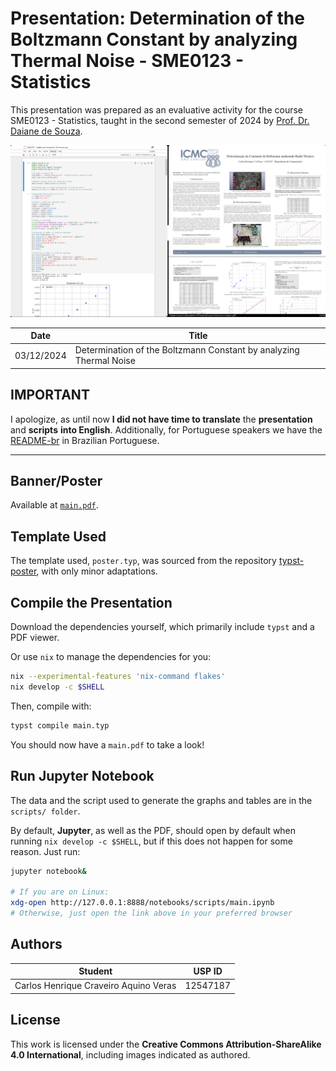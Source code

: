 # Presentation: Determination of the Boltzmann Constant by analyzing Thermal Noise - SME0123 - Statistics

This presentation was prepared as an evaluative activity for the course SME0123 - Statistics, taught in the second semester of 2024 by [Prof. Dr. Daiane de Souza](http://lattes.cnpq.br/0929922667210546).


![preview_banner](images/thumb.png)

|**Date**  |**Title**                                                           |
|----------|--------------------------------------------------------------------|
|03/12/2024| Determination of the Boltzmann Constant by analyzing Thermal Noise |

## IMPORTANT

I apologize, as until now **I did not have time to translate** the **presentation** and **scripts** **into English**. Additionally, for Portuguese speakers we have the [README-br](https://github.com/CarlosCraveiro/einstein-boltzmann-statistics/blob/main/README-br.md) in Brazilian Portuguese.

---------------------------------------------------------------------------------

## Banner/Poster
Available at [`main.pdf`](https://github.com/CarlosCraveiro/einstein-boltzmann-statistics/blob/main/main.pdf).

## Template Used

The template used, `poster.typ`, was sourced from the repository [typst-poster](https://github.com/pncnmnp/typst-poster/tree/master), with only minor adaptations.

## Compile the Presentation

Download the dependencies yourself, which primarily include `typst` and a PDF viewer.

Or use `nix` to manage the dependencies for you:
```bash
nix --experimental-features 'nix-command flakes'
nix develop -c $SHELL
```
Then, compile with:
```bash
typst compile main.typ
```
You should now have a `main.pdf` to take a look!

## Run Jupyter Notebook
The data and the script used to generate the graphs and tables are in the `scripts/ folder`.

By default, **Jupyter**, as well as the PDF, should open by default when running `nix develop -c $SHELL`, but if this does not happen for some reason. Just run:
```bash
jupyter notebook&

# If you are on Linux:
xdg-open http://127.0.0.1:8888/notebooks/scripts/main.ipynb
# Otherwise, just open the link above in your preferred browser
```
## Authors

| Student                               |  USP ID  |
|---------------------------------------|--------- |
| Carlos Henrique Craveiro Aquino Veras | 12547187 |

## License
This work is licensed under the **Creative Commons Attribution-ShareAlike 4.0 International**, including images indicated as authored.
